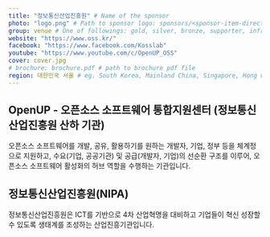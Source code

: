 ```yaml
---
title: "정보통신산업진흥원" # Name of the sponsor
photo: "logo.png" # Path to sponsor logo: sponsors/<sponsor-item-directory>/logo.png
group: venue # One of followings: gold, silver, bronze, supporter, infra, record, videoi18n, swag, partner
website: "https://www.oss.kr/"
facebook: "https://www.facebook.com/Kosslab"
youtube: "https://www.youtube.com/c/OpenUP_OSS"
cover: cover.jpg
# brochure: brochure.pdf # path to brochure pdf file
region: 대한민국 서울 # eg. South Korea, Mainland China, Singapore, Hong Kong, Taiwan ...
---
```


## OpenUP - 오픈소스 소프트웨어 통합지원센터 (정보통신산업진흥원 산하 기관)
오픈소스 소프트웨어를 개발, 공유, 활용하기를 원하는 개발자, 기업, 정부 등을 체계정으로 지원하고, 수요(기업, 공공기관) 및 공급(개발자, 기업)의 선순환 구조를 이루어, 오픈소스 소프트웨어 활성화의 허브 역할을 수행하는 기관입니다.

## 정보통신산업진흥원(NIPA)
정보통신산업진흥원은 ICT를 기반으로 4차 산업혁명을 대비하고 기업들이 혁신 성장할 수 있도록 생태계를 조성하는 산업진흥기관입니다.